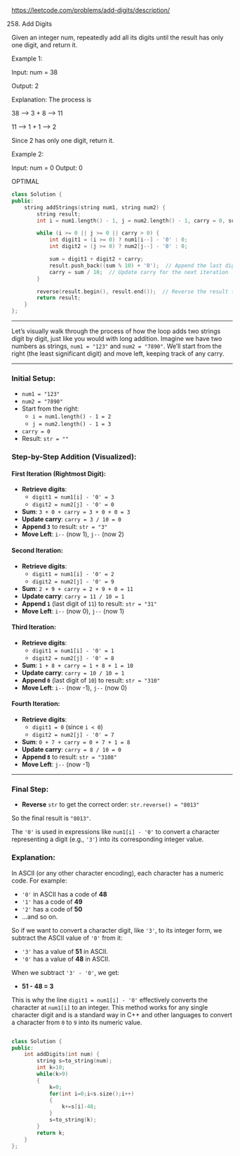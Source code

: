  https://leetcode.com/problems/add-digits/description/

258. Add Digits

Given an integer num, repeatedly add all its digits until the result has only one digit, and return it.

 

Example 1:

Input: num = 38

Output: 2

Explanation: The process is

38 --> 3 + 8 --> 11

11 --> 1 + 1 --> 2 

Since 2 has only one digit, return it.

Example 2:

Input: num = 0
Output: 0


OPTIMAL


```cpp
class Solution {
public:
    string addStrings(string num1, string num2) {
        string result;
        int i = num1.length() - 1, j = num2.length() - 1, carry = 0, sum;

        while (i >= 0 || j >= 0 || carry > 0) {
            int digit1 = (i >= 0) ? num1[i--] - '0' : 0;
            int digit2 = (j >= 0) ? num2[j--] - '0' : 0;

            sum = digit1 + digit2 + carry;
            result.push_back((sum % 10) + '0');  // Append the last digit of sum as a character
            carry = sum / 10;  // Update carry for the next iteration
        }

        reverse(result.begin(), result.end());  // Reverse the result to get the correct order
        return result;
    }
};

```

---




Let’s visually walk through the process of how the loop adds two strings digit by digit, just like you would with long addition. Imagine we have two numbers as strings, `num1 = "123"` and `num2 = "7890"`. We’ll start from the right (the least significant digit) and move left, keeping track of any carry.

---

### Initial Setup:
- `num1 = "123"`
- `num2 = "7890"`
- Start from the right:
  - `i = num1.length() - 1 = 2`
  - `j = num2.length() - 1 = 3`
- `carry = 0`
- Result: `str = ""`

### Step-by-Step Addition (Visualized):

#### **First Iteration (Rightmost Digit):**
- **Retrieve digits**:
  - `digit1 = num1[i] - '0' = 3`
  - `digit2 = num2[j] - '0' = 0`
- **Sum**: `3 + 0 + carry = 3 + 0 + 0 = 3`
- **Update carry**: `carry = 3 / 10 = 0`
- **Append `3`** to result: `str = "3"`
- **Move Left**: `i--` (now 1), `j--` (now 2)

#### **Second Iteration:**
- **Retrieve digits**:
  - `digit1 = num1[i] - '0' = 2`
  - `digit2 = num2[j] - '0' = 9`
- **Sum**: `2 + 9 + carry = 2 + 9 + 0 = 11`
- **Update carry**: `carry = 11 / 10 = 1`
- **Append `1`** (last digit of `11`) to result: `str = "31"`
- **Move Left**: `i--` (now 0), `j--` (now 1)

#### **Third Iteration:**
- **Retrieve digits**:
  - `digit1 = num1[i] - '0' = 1`
  - `digit2 = num2[j] - '0' = 8`
- **Sum**: `1 + 8 + carry = 1 + 8 + 1 = 10`
- **Update carry**: `carry = 10 / 10 = 1`
- **Append `0`** (last digit of `10`) to result: `str = "310"`
- **Move Left**: `i--` (now -1), `j--` (now 0)

#### **Fourth Iteration:**
- **Retrieve digits**:
  - `digit1 = 0` (since `i < 0`)
  - `digit2 = num2[j] - '0' = 7`
- **Sum**: `0 + 7 + carry = 0 + 7 + 1 = 8`
- **Update carry**: `carry = 8 / 10 = 0`
- **Append `8`** to result: `str = "3108"`
- **Move Left**: `j--` (now -1)

---

### Final Step:
- **Reverse** `str` to get the correct order: `str.reverse() = "8013"`

So the final result is `"8013"`.

The `'0'` is used in expressions like `num1[i] - '0'` to convert a character representing a digit (e.g., `'3'`) into its corresponding integer value.

### Explanation:
In ASCII (or any other character encoding), each character has a numeric code. For example:
- `'0'` in ASCII has a code of **48**
- `'1'` has a code of **49**
- `'2'` has a code of **50**
- …and so on.

So if we want to convert a character digit, like `'3'`, to its integer form, we subtract the ASCII value of `'0'` from it:
- `'3'` has a value of **51** in ASCII.
- `'0'` has a value of **48** in ASCII.

When we subtract `'3' - '0'`, we get:
- **51 - 48 = 3**

This is why the line `digit1 = num1[i] - '0'` effectively converts the character at `num1[i]` to an integer. This method works for any single character digit and is a standard way in C++ and other languages to convert a character from `0` to `9` into its numeric value.


```cpp

class Solution {
public:
    int addDigits(int num) {
        string s=to_string(num);
        int k=10;
        while(k>9)
        {
            k=0;
            for(int i=0;i<s.size();i++)
            {
                k+=s[i]-48;
            }
            s=to_string(k);
        }
        return k;
    }
};

```
